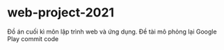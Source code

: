 # web-project-2021
Đồ án cuối kì môn lập trình web và ứng dụng. Đề tài mô phỏng lại Google Play 
commit code 
